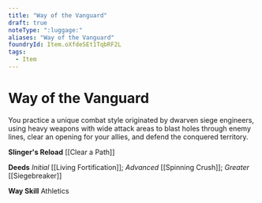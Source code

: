 ```yaml
---
title: "Way of the Vanguard"
draft: true
noteType: ":luggage:"
aliases: "Way of the Vanguard"
foundryId: Item.oXfdeSEt1TqbRF2L
tags:
  - Item
---
```


# Way of the Vanguard

You practice a unique combat style originated by dwarven siege engineers, using heavy weapons with wide attack areas to blast holes through enemy lines, clear an opening for your allies, and defend the conquered territory.

**Slinger's Reload** [[Clear a Path]]

**Deeds** _Initial_ [[Living Fortification]]; _Advanced_ [[Spinning Crush]]; _Greater_ [[Siegebreaker]]

**Way Skill** Athletics
